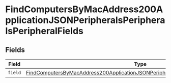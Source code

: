 # FindComputersByMacAddress200ApplicationJSONPeripheralsPeripheralsPeripheralFields


## Fields

| Field                                                                                                                                                                                                       | Type                                                                                                                                                                                                        | Required                                                                                                                                                                                                    | Description                                                                                                                                                                                                 |
| ----------------------------------------------------------------------------------------------------------------------------------------------------------------------------------------------------------- | ----------------------------------------------------------------------------------------------------------------------------------------------------------------------------------------------------------- | ----------------------------------------------------------------------------------------------------------------------------------------------------------------------------------------------------------- | ----------------------------------------------------------------------------------------------------------------------------------------------------------------------------------------------------------- |
| `field`                                                                                                                                                                                                     | [FindComputersByMacAddress200ApplicationJSONPeripheralsPeripheralsPeripheralFieldsField](../../models/operations/findcomputersbymacaddress200applicationjsonperipheralsperipheralsperipheralfieldsfield.md) | :heavy_minus_sign:                                                                                                                                                                                          | N/A                                                                                                                                                                                                         |